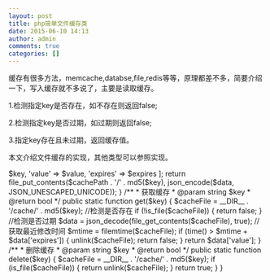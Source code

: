 ```yaml
---
layout: post
title: php简单文件缓存类
date: 2015-06-10 14:13
author: admin
comments: true
categories: []
---
```

缓存有很多方法，memcache,databse,file,redis等等，原理都差不多，简要介绍一下，写入缓存就不多说了，主要是读取缓存。

1.检测指定key是否存在，如不存在则返回false;

2.检测指定key是否过期，如过期则返回false;

3.指定key存在且未过期，返回缓存值。

本文介绍文件缓存的实现，其他类型可以参照实现。


<?php
class Cache
{
 
    function __construct()
    {
        throw new Exception('不可被实例化');
    }
 
    /**
     * 设置缓存
     * @param string $key
     * @param string $value
     * @param int $expires 0为不过期
     * @return int
     */
    public static function set($key, $value, $expires = 0)
    {
        $cachePath = __DIR__ . '/cache';
        if (!is_dir($cachePath)) {
            mkdir($cachePath, 666);
        }
        $data = [
            'key' => $key,
            'value' => $value,
            'expires' => $expires
        ];
        return file_put_contents($cachePath . '/' . md5($key), json_encode($data, JSON_UNESCAPED_UNICODE));
    }
 
    /**
     * 获取缓存
     * @param string $key
     * @return bool
     */
    public static function get($key)
    {
        $cacheFile = __DIR__ . '/cache/' . md5($key);
        //检测是否存在
        if (!is_file($cacheFile)) {
            return false;
        }
        //检测是否过期
        $data = json_decode(file_get_contents($cacheFile), true);
        //获取最近修改时间
        $mtime = filemtime($cacheFile);
        if (time() > $mtime + $data['expires']) {
            unlink($cacheFile);
            return false;
        }
        return $data['value'];
    }
 
    /**
     * 删除缓存
     * @param string $key
     * @return bool
     */
    public static function delete($key)
    {
        $cacheFile = __DIR__ . '/cache/' . md5($key);
        if (is_file($cacheFile)) {
            return unlink($cacheFile);
        }
        return true;
    }
}
